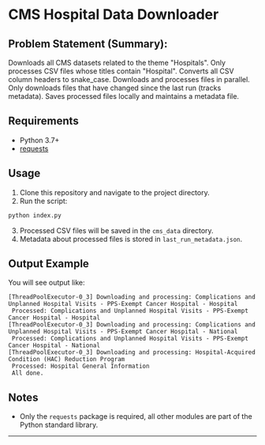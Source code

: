 # CMS Hospital Data Downloader

## Problem Statement (Summary):

Downloads all CMS datasets related to the theme "Hospitals".
Only processes CSV files whose titles contain "Hospital".
Converts all CSV column headers to snake_case.
Downloads and processes files in parallel.
Only downloads files that have changed since the last run (tracks metadata).
Saves processed files locally and maintains a metadata file.

## Requirements
- Python 3.7+
- [requests](https://pypi.org/project/requests/)


## Usage
1. Clone this repository and navigate to the project directory.
2. Run the script:
```sh
python index.py
```
3. Processed CSV files will be saved in the `cms_data` directory.
4. Metadata about processed files is stored in `last_run_metadata.json`.

## Output Example
You will see output like:

```
[ThreadPoolExecutor-0_3] Downloading and processing: Complications and Unplanned Hospital Visits - PPS-Exempt Cancer Hospital - Hospital
 Processed: Complications and Unplanned Hospital Visits - PPS-Exempt Cancer Hospital - Hospital
[ThreadPoolExecutor-0_3] Downloading and processing: Complications and Unplanned Hospital Visits - PPS-Exempt Cancer Hospital - National
 Processed: Complications and Unplanned Hospital Visits - PPS-Exempt Cancer Hospital - National
[ThreadPoolExecutor-0_3] Downloading and processing: Hospital-Acquired Condition (HAC) Reduction Program
 Processed: Hospital General Information
 All done.
```

## Notes

- Only the `requests` package is required, all other modules are part of the Python standard library.
---
